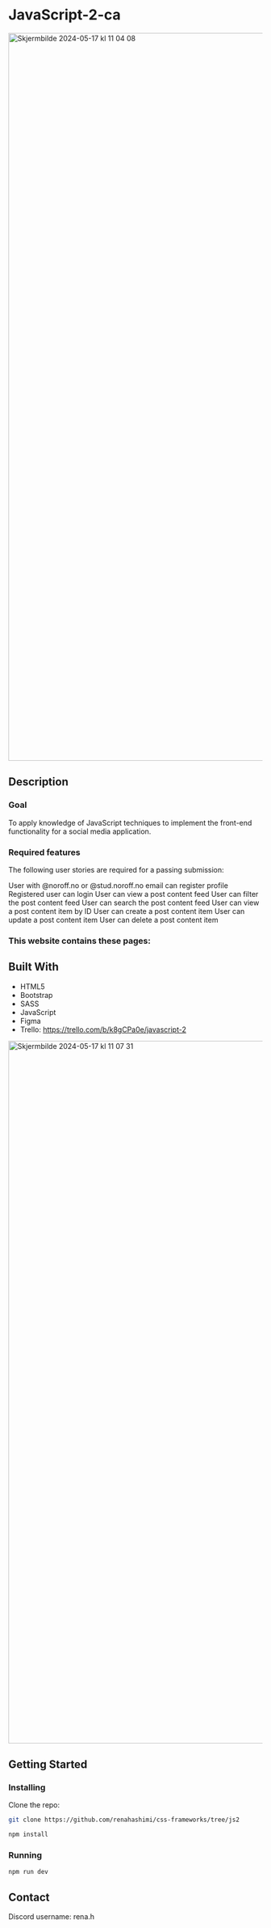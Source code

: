 # JavaScript-2-ca
<img width="1440" alt="Skjermbilde 2024-05-17 kl  11 04 08" src="https://github.com/renahashimi/css-frameworks/assets/132304085/7d092bfa-1464-4aab-baf7-ca716e5f55fd">

## Description
### Goal
To apply knowledge of JavaScript techniques to implement the front-end functionality for a social media application.

### Required features
The following user stories are required for a passing submission:

User with @noroff.no or @stud.noroff.no email can register profile
Registered user can login
User can view a post content feed
User can filter the post content feed
User can search the post content feed
User can view a post content item by ID
User can create a post content item
User can update a post content item
User can delete a post content item
### This website contains these pages:

## Built With
- HTML5
- Bootstrap
- SASS
- JavaScript
- Figma
- Trello: https://trello.com/b/k8gCPa0e/javascript-2
<img width="1390" alt="Skjermbilde 2024-05-17 kl  11 07 31" src="https://github.com/renahashimi/css-frameworks/assets/132304085/a04b2f88-d282-4b3a-abdb-f3d731f9d6cc">


## Getting Started

### Installing
Clone the repo:

```bash
git clone https://github.com/renahashimi/css-frameworks/tree/js2
```

```bash
npm install
```

### Running

```bash
npm run dev
```

## Contact

Discord username: rena.h
